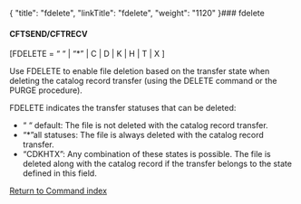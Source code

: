 {
    "title": "fdelete",
    "linkTitle": "fdelete",
    "weight": "1120"
}### fdelete

#### CFTSEND/CFTRECV

\[FDELETE = “ “ | “\*” | C | D | K | H | T | X \]

Use FDELETE to enable file deletion based on the transfer state when deleting the catalog record transfer (using the DELETE command or the PURGE procedure).

FDELETE indicates the transfer statuses that can be deleted:

-   “ “ default: The file is not deleted with the catalog record transfer.
-   “\*”all statuses: The file is always deleted with the catalog record transfer.
-   “CDKHTX”: Any combination of these states is possible. The file is deleted along with the catalog record if the transfer belongs to the state defined in this field.

[Return to Command index](../../)
